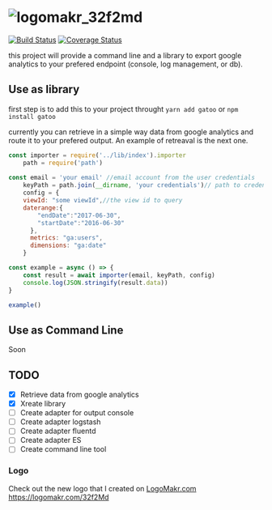 # ![logomakr_32f2md](https://user-images.githubusercontent.com/3071208/42147664-29898cca-7dcf-11e8-9c50-2cf3845b7fe8.png)

[![Build Status](https://travis-ci.org/kanekotic/gatoes.svg?branch=master)](https://travis-ci.org/kanekotic/gatoes)
[![Coverage Status](https://coveralls.io/repos/github/kanekotic/gatoes/badge.svg?branch=master)](https://coveralls.io/github/kanekotic/gatoes?branch=master)

this project will provide a command line and a library to export google analytics to your prefered endpoint (console, log management, or db).

## Use as library

first step is to add this to your project throught `yarn add gatoo` or `npm install gatoo`

currently you can retrieve in a simple way data from google analytics and route it to your prefered output. An example of retreaval is the next one.

```js
const importer = require('../lib/index').importer
    path = require('path')
    
const email = 'your email' //email account from the user credentials
    keyPath = path.join(__dirname, 'your credentials')// path to credentials json or pem
    config = {
    viewId: "some viewId",//the view id to query
    daterange:{
        "endDate":"2017-06-30",
        "startDate":"2016-06-30"
      },
      metrics: "ga:users",
      dimensions: "ga:date"
    }

const example = async () => {
    const result = await importer(email, keyPath, config)
    console.log(JSON.stringify(result.data))
}

example()
```

## Use as Command Line

Soon

## TODO

- [x] Retrieve data from google analytics 
- [x] Xreate library
- [ ] Create adapter for output console  
- [ ] Create adapter logstash  
- [ ] Create adapter fluentd  
- [ ] Create adapter ES  
- [ ] Create command line tool  

### Logo
Check out the new logo that I created on <a href="http://logomakr.com" title="Logo Makr">LogoMakr.com</a> https://logomakr.com/32f2Md

